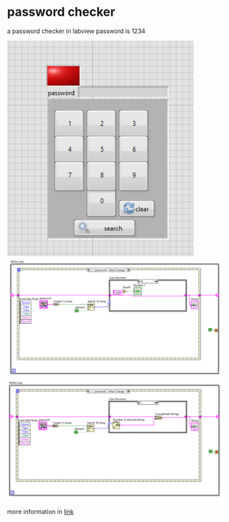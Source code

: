 # password checker
a password checker in labview
password is  1234


![s](front.png)
![s](back.png)
![s](back2.png)


more information in [link](https://siavash-aghajani.github.io/blog/2023/07/30/password_checker_in_labview)
